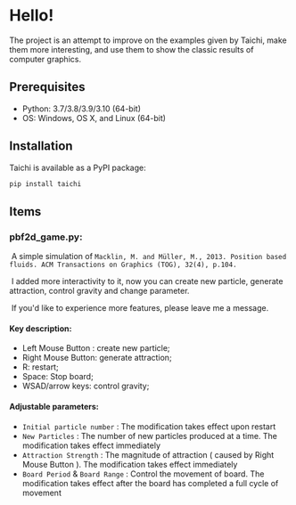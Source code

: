 # Hello!

The project is an attempt to improve on the examples given by Taichi, make them more interesting, and use them to show the classic results of computer graphics.

## Prerequisites

- Python: 3.7/3.8/3.9/3.10 (64-bit)
- OS: Windows, OS X, and Linux (64-bit)

## Installation

Taichi is available as a PyPI package:

```bash
pip install taichi
```

## Items

### pbf2d_game.py:

​	A simple simulation of `Macklin, M. and Müller, M., 2013. Position based fluids. ACM Transactions on Graphics (TOG), 32(4), p.104.`

​	I added more interactivity to it, now you can create new particle, generate attraction, control gravity and change parameter.

​	If you'd like to experience more features, please leave me a message.  

#### Key description:

- Left Mouse Button : create new particle;
- Right Mouse Button: generate attraction;
- R: restart;  
- Space: Stop board;  
- WSAD/arrow keys: control gravity;

#### Adjustable parameters:

- `Initial particle number` : The modification takes effect upon restart
- `New Particles` : The number of new particles produced at a time. The modification takes effect immediately
- `Attraction Strength` : The magnitude of attraction ( caused by Right Mouse Button ). The modification takes effect immediately
- `Board Period` & `Board Range` : Control the movement of board. The modification takes effect after the board has completed a full cycle of movement





